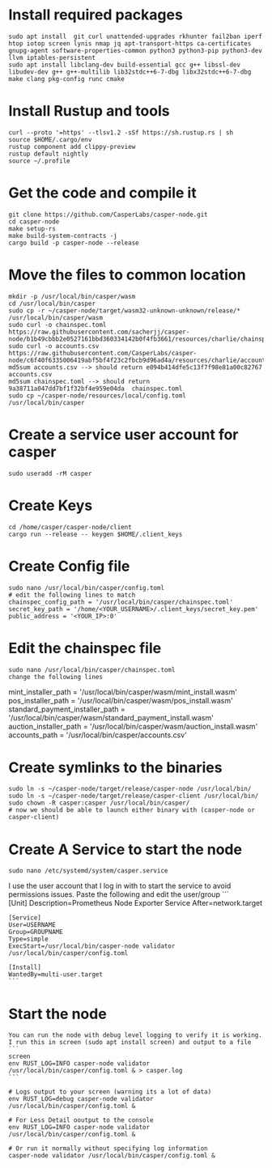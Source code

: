 # Install required packages
    
    sudo apt install  git curl unattended-upgrades rkhunter fail2ban iperf htop iotop screen lynis nmap jq apt-transport-https ca-certificates gnupg-agent software-properties-common python3 python3-pip python3-dev llvm iptables-persistent
    sudo apt install libclang-dev build-essential gcc g++ libssl-dev libudev-dev g++ g++-multilib lib32stdc++6-7-dbg libx32stdc++6-7-dbg make clang pkg-config runc cmake
    
# Install Rustup and tools
    
    curl --proto '=https' --tlsv1.2 -sSf https://sh.rustup.rs | sh
    source $HOME/.cargo/env
    rustup component add clippy-preview
    rustup default nightly
    source ~/.profile
    
# Get the code and compile it

    git clone https://github.com/CasperLabs/casper-node.git
    cd casper-node
    make setup-rs
    make build-system-contracts -j
    cargo build -p casper-node --release
    
# Move the files to common location

    mkdir -p /usr/local/bin/casper/wasm
    cd /usr/local/bin/casper
    sudo cp -r ~/casper-node/target/wasm32-unknown-unknown/release/* /usr/local/bin/casper/wasm
    sudo curl -o chainspec.toml https://raw.githubusercontent.com/sacherjj/casper-node/b1b49cbbb2e0527161bbd360334142b0f4fb3661/resources/charlie/chainspec.toml
    sudo curl -o accounts.csv https://raw.githubusercontent.com/CasperLabs/casper-node/c6f40f6335006419abf5bf4f23c2fbcb9d96ad4a/resources/charlie/accounts.csv
    md5sum accounts.csv --> should return e094b414dfe5c13f7f98e81a00c82767  accounts.csv
    md5sum chainspec.toml --> should return 9a38711a047dd7bf1f32bf4e959e04da  chainspec.toml
    sudo cp ~/casper-node/resources/local/config.toml /usr/local/bin/casper

# Create a service user account for casper

    sudo useradd -rM casper
    
# Create Keys

    cd /home/casper/casper-node/client
    cargo run --release -- keygen $HOME/.client_keys

# Create Config file

    sudo nano /usr/local/bin/casper/config.toml
    # edit the following lines to match
    chainspec_config_path = '/usr/local/bin/casper/chainspec.toml'
    secret_key_path = '/home/<YOUR_USERNAME>/.client_keys/secret_key.pem'
    public_address = '<YOUR_IP>:0'

# Edit the chainspec file

    sudo nano /usr/local/bin/casper/chainspec.toml
    change the following lines 
mint_installer_path = '/usr/local/bin/casper/wasm/mint_install.wasm'
pos_installer_path = '/usr/local/bin/casper/wasm/pos_install.wasm'
standard_payment_installer_path = '/usr/local/bin/casper/wasm/standard_payment_install.wasm'
auction_installer_path = '/usr/local/bin/casper/wasm/auction_install.wasm'
accounts_path = '/usr/local/bin/casper/accounts.csv'


# Create symlinks to the binaries

    sudo ln -s ~/casper-node/target/release/casper-node /usr/local/bin/
    sudo ln -s ~/casper-node/target/release/casper-client /usr/local/bin/
    sudo chown -R casper:casper /usr/local/bin/casper/
    # now we should be able to launch either binary with (casper-node or casper-client)
    
# Create A Service to start the node
    
    sudo nano /etc/systemd/system/casper.service
    
    
I use the user account that I log in with to start the service to avoid permissions issues.
Paste the following and edit the user/group
    ```    
    [Unit]
    Description=Prometheus Node Exporter Service
    After=network.target

    [Service]
    User=USERNAME
    Group=GROUPNAME
    Type=simple
    ExecStart=/usr/local/bin/casper-node validator /usr/local/bin/casper/config.toml

    [Install]
    WantedBy=multi-user.target
    ```

# Start the node
    
    You can run the node with debug level logging to verify it is working.
    I run this in screen (sudo apt install screen) and output to a file
    ```
    screen
    env RUST_LOG=INFO casper-node validator /usr/local/bin/casper/config.toml & > casper.log
    ```
    
    # Logs output to your screen (warning its a lot of data)
    env RUST_LOG=debug casper-node validator /usr/local/bin/casper/config.toml & 
    
    # For Less Detail ooutput to the console
    env RUST_LOG=INFO casper-node validator /usr/local/bin/casper/config.toml & 
    
    # Or run it normally without specifying log information
    casper-node validator /usr/local/bin/casper/config.toml &
